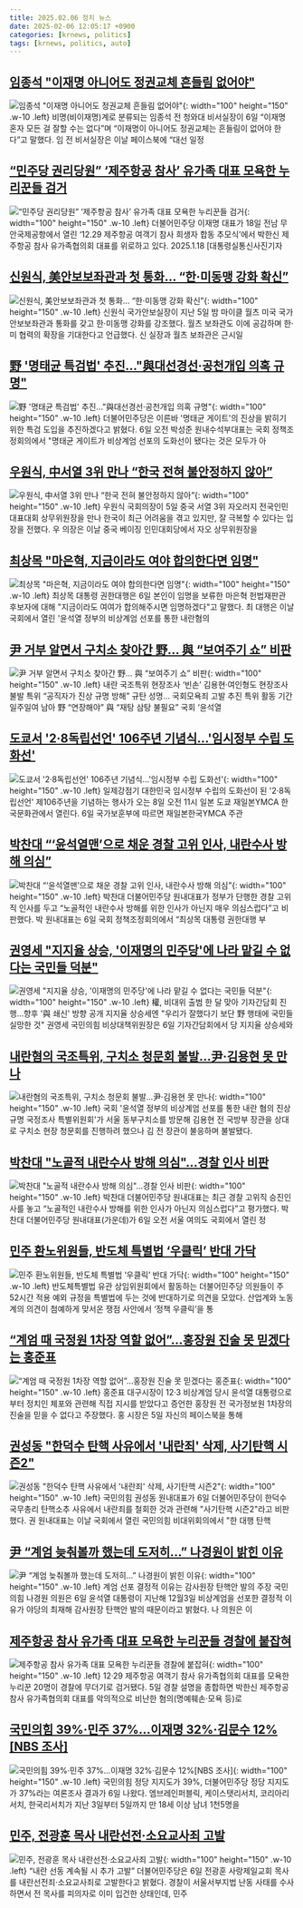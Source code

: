 ```yaml
---
title: 2025.02.06 정치 뉴스
date: 2025-02-06 12:05:17 +0900
categories: [krnews, politics]
tags: [krnews, politics, auto]
---
```

## [임종석 "이재명 아니어도 정권교체 흔들림 없어야"](https://n.news.naver.com/mnews/article/011/0004447324)

![임종석 "이재명 아니어도 정권교체 흔들림 없어야"](https://mimgnews.pstatic.net/image/origin/011/2025/02/06/4447324.jpg?type=nf220_150){: width="100" height="150" .w-10 .left}
비명(비이재명)계로 분류되는 임종석 전 청와대 비서실장이 6일 “이재명 혼자 모든 걸 잘할 수는 없다”며 “이재명이 아니어도 정권교체는 흔들림이 없어야 한다”고 말했다. 임 전 비서실장은 이날 페이스북에 “대선 일정

## [“민주당 권리당원” ‘제주항공 참사’ 유가족 대표 모욕한 누리꾼들 검거](https://n.news.naver.com/mnews/article/016/0002424426)

![“민주당 권리당원” ‘제주항공 참사’ 유가족 대표 모욕한 누리꾼들 검거](https://mimgnews.pstatic.net/image/origin/016/2025/02/05/2424426.jpg?type=nf220_150){: width="100" height="150" .w-10 .left}
더불어민주당 이재명 대표가 18일 전남 무안국제공항에서 열린 ‘12.29 제주항공 여객기 참사 희생자 합동 추모식’에서 박한신 제주항공 참사 유가족협의회 대표를 위로하고 있다. 2025.1.18 [대통령실통신사진기자

## [신원식, 美안보보좌관과 첫 통화… “한·미동맹 강화 확신”](https://n.news.naver.com/mnews/article/005/0001755610)

![신원식, 美안보보좌관과 첫 통화… “한·미동맹 강화 확신”](https://mimgnews.pstatic.net/image/origin/005/2025/02/06/1755610.jpg?type=nf220_150){: width="100" height="150" .w-10 .left}
신원식 국가안보실장이 지난 5일 밤 마이클 월츠 미국 국가안보보좌관과 통화를 갖고 한·미동맹 강화를 강조했다. 월츠 보좌관도 이에 공감하며 한·미 협력의 확장을 기대한다고 언급했다. 신 실장과 월츠 보좌관은 근시일

## [野 '명태균 특검법' 추진…"與대선경선·공천개입 의혹 규명"](https://n.news.naver.com/mnews/article/088/0000929542)

![野 '명태균 특검법' 추진…"與대선경선·공천개입 의혹 규명"](https://mimgnews.pstatic.net/image/origin/088/2025/02/06/929542.jpg?type=nf220_150){: width="100" height="150" .w-10 .left}
더불어민주당은 이른바 '명태균 게이트'의 진상을 밝히기 위한 특검 도입을 추진하겠다고 밝혔다. 6일 오전 박성준 원내수석부대표는 국회 정책조정회의에서 "명태균 게이트가 비상계엄 선포의 도화선이 됐다는 것은 모두가 아

## [우원식, 中서열 3위 만나 “한국 전혀 불안정하지 않아”](https://n.news.naver.com/mnews/article/005/0001755581)

![우원식, 中서열 3위 만나 “한국 전혀 불안정하지 않아”](https://mimgnews.pstatic.net/image/origin/005/2025/02/05/1755581.jpg?type=nf220_150){: width="100" height="150" .w-10 .left}
우원식 국회의장이 5일 중국 서열 3위 자오러지 전국인민대표대회 상무위원장을 만나 한국이 최근 어려움을 겪고 있지만, 잘 극복할 수 있다는 입장을 전했다. 우 의장은 이날 중국 베이징 인민대회당에서 자오 상무위원장을

## [최상목 "마은혁, 지금이라도 여야 합의한다면 임명"](https://n.news.naver.com/mnews/article/029/0002933630)

![최상목 "마은혁, 지금이라도 여야 합의한다면 임명"](https://mimgnews.pstatic.net/image/origin/029/2025/02/06/2933630.jpg?type=nf220_150){: width="100" height="150" .w-10 .left}
최상목 대통령 권한대행은 6일 본인이 임명을 보류한 마은혁 헌법재판관 후보자에 대해 "지금이라도 여여가 합의해주시면 임명하겠다"고 말했다. 최 대행은 이날 국회에서 열린 '윤석열 정부의 비상계엄 선포를 통한 내란혐의

## [尹 거부 알면서 구치소 찾아간 野… 與 “보여주기 쇼” 비판](https://n.news.naver.com/mnews/article/022/0004008282)

![尹 거부 알면서 구치소 찾아간 野… 與 “보여주기 쇼” 비판](https://mimgnews.pstatic.net/image/origin/022/2025/02/05/4008282.jpg?type=nf220_150){: width="100" height="150" .w-10 .left}
내란 국조특위 현장조사 ‘빈손’ 김용현·여인형도 현장조사 불발 특위 “공직자가 진상 규명 방해” 규탄 성명… 국회모욕죄 고발 추진 특위 활동 기간 일주일여 남아 野 “연장해야” 與 “재탕 삼탕 불필요” 국회 ‘윤석열

## [도쿄서 '2·8독립선언' 106주년 기념식…'임시정부 수립 도화선'](https://n.news.naver.com/mnews/article/421/0008058009)

![도쿄서 '2·8독립선언' 106주년 기념식…'임시정부 수립 도화선'](https://mimgnews.pstatic.net/image/origin/421/2025/02/06/8058009.jpg?type=nf220_150){: width="100" height="150" .w-10 .left}
일제강점기 대한민국 임시정부 수립의 도화선이 된 '2·8독립선언' 제106주년을 기념하는 행사가 오는 8일 오전 11시 일본 도쿄 재일본YMCA 한국문화관에서 열린다. 6일 국가보훈부에 따르면 재일본한국YMCA 주관

## [박찬대 “‘윤석열맨’으로 채운 경찰 고위 인사, 내란수사 방해 의심”](https://n.news.naver.com/mnews/article/011/0004447357)

![박찬대 “‘윤석열맨’으로 채운 경찰 고위 인사, 내란수사 방해 의심”](https://mimgnews.pstatic.net/image/origin/011/2025/02/06/4447357.jpg?type=nf220_150){: width="100" height="150" .w-10 .left}
박찬대 더불어민주당 원내대표가 정부가 단행한 경찰 고위직 인사를 두고 “노골적인 내란수사 방해를 위한 인사가 아닌지 매우 의심스럽다”고 비판했다. 박 원내대표는 6일 국회 정책조정회의에서 “최상목 대통령 권한대행 부

## [권영세 "지지율 상승, '이재명의 민주당'에 나라 맡길 수 없다는 국민들 덕분"](https://n.news.naver.com/mnews/article/586/0000096680)

![권영세 "지지율 상승, '이재명의 민주당'에 나라 맡길 수 없다는 국민들 덕분"](https://mimgnews.pstatic.net/image/origin/586/2025/02/06/96680.jpg?type=nf220_150){: width="100" height="150" .w-10 .left}
權, 비대위 출범 한 달 맞아 기자간담회 진행…향후 '與 쇄신' 방향 공개 지지율 상승세엔 "우리가 잘했다기 보단 野 행태에 국민들 실망한 것" 권영세 국민의힘 비상대책위원장은 6일 기자간담회에서 당 지지율 상승세와

## [내란혐의 국조특위, 구치소 청문회 불발…尹·김용현 못 만나](https://n.news.naver.com/mnews/article/119/0002920158)

![내란혐의 국조특위, 구치소 청문회 불발…尹·김용현 못 만나](https://mimgnews.pstatic.net/image/origin/119/2025/02/05/2920158.jpg?type=nf220_150){: width="100" height="150" .w-10 .left}
국회 '윤석열 정부의 비상계엄 선포를 통한 내란 혐의 진상규명 국정조사 특별위원회'가 서울 동부구치소를 방문해 김용현 전 국방부 장관을 상대로 구치소 현장 청문회를 진행하려 했으나 김 전 장관이 불응하며 불발됐다.

## [박찬대 "노골적 내란수사 방해 의심"…경찰 인사 비판](https://n.news.naver.com/mnews/article/018/0005937517)

![박찬대 "노골적 내란수사 방해 의심"…경찰 인사 비판](https://mimgnews.pstatic.net/image/origin/018/2025/02/06/5937517.jpg?type=nf220_150){: width="100" height="150" .w-10 .left}
박찬대 더불어민주당 원내대표는 최근 경찰 고위직 승진인사를 놓고 “노골적인 내란수사 방해를 위한 인사가 아닌지 의심스럽다”고 평가했다. 박찬대 더불어민주당 원내대표(가운데)가 6일 오전 서울 여의도 국회에서 열린 정

## [민주 환노위원들, 반도체 특별법 ‘우클릭’ 반대 가닥](https://n.news.naver.com/mnews/article/028/0002729663)

![민주 환노위원들, 반도체 특별법 ‘우클릭’ 반대 가닥](https://mimgnews.pstatic.net/image/origin/028/2025/02/05/2729663.jpg?type=nf220_150){: width="100" height="150" .w-10 .left}
반도체특별법 유관 상임위원회에서 활동하는 더불어민주당 의원들이 주 52시간 적용 예외 규정을 특별법에 두는 것에 반대하기로 의견을 모았다. 산업계와 노동계의 의견이 첨예하게 맞서온 쟁점 사안에서 ‘정책 우클릭’을 통

## [“계엄 때 국정원 1차장 역할 없어”…홍장원 진술 못 믿겠다는 홍준표](https://n.news.naver.com/mnews/article/009/0005439055)

![“계엄 때 국정원 1차장 역할 없어”…홍장원 진술 못 믿겠다는 홍준표](https://mimgnews.pstatic.net/image/origin/009/2025/02/05/5439055.jpg?type=nf220_150){: width="100" height="150" .w-10 .left}
홍준표 대구시장이 12·3 비상계엄 당시 윤석열 대통령으로부터 정치인 체포와 관련해 직접 지시를 받았다고 증언한 홍장원 전 국가정보원 1차장의 진술을 믿을 수 없다고 주장했다. 홍 시장은 5일 자신의 페이스북을 통해

## [권성동 "한덕수 탄핵 사유에서 '내란죄' 삭제, 사기탄핵 시즌2"](https://n.news.naver.com/mnews/article/448/0000506633)

![권성동 "한덕수 탄핵 사유에서 '내란죄' 삭제, 사기탄핵 시즌2"](https://mimgnews.pstatic.net/image/origin/448/2025/02/06/506633.jpg?type=nf220_150){: width="100" height="150" .w-10 .left}
국민의힘 권성동 원내대표가 6일 더불어민주당이 한덕수 국무총리 탄핵소추 사유에서 내란죄를 철회한 것과 관련해 "사기탄핵 시즌2"라고 비판했다. 권 원내대표는 이날 국회에서 열린 국민의힘 비대위회의에서 "한 대행 탄핵

## [尹 “계엄 늦춰볼까 했는데 도저히…” 나경원이 밝힌 이유](https://n.news.naver.com/mnews/article/022/0004008455)

![尹 “계엄 늦춰볼까 했는데 도저히…” 나경원이 밝힌 이유](https://mimgnews.pstatic.net/image/origin/022/2025/02/06/4008455.jpg?type=nf220_150){: width="100" height="150" .w-10 .left}
계엄 선포 결정적 이유는 감사원장 탄핵안 발의 주장 국민의힘 나경원 의원은 6일 윤석열 대통령이 지난해 12월3일 비상계엄을 선포한 결정적 이유가 야당의 최재해 감사원장 탄핵안 발의 때문이라고 밝혔다. 나 의원은 이

## [제주항공 참사 유가족 대표 모욕한 누리꾼들 경찰에 붙잡혀](https://n.news.naver.com/mnews/article/028/0002729634)

![제주항공 참사 유가족 대표 모욕한 누리꾼들 경찰에 붙잡혀](https://mimgnews.pstatic.net/image/origin/028/2025/02/05/2729634.jpg?type=nf220_150){: width="100" height="150" .w-10 .left}
12·29 제주항공 여객기 참사 유가족협의회 대표를 모욕한 누리꾼 20명이 경찰에 무더기로 검거됐다. 5일 경찰 설명을 종합하면 박한신 제주항공 참사 유가족협의회 대표를 악의적으로 비난한 혐의(명예훼손·모욕 등)로

## [국민의힘 39%·민주 37%…이재명 32%·김문수 12%[NBS 조사]](https://n.news.naver.com/mnews/article/001/0015195181)

![국민의힘 39%·민주 37%…이재명 32%·김문수 12%[NBS 조사]](https://mimgnews.pstatic.net/image/origin/001/2025/02/06/15195181.jpg?type=nf220_150){: width="100" height="150" .w-10 .left}
국민의힘 정당 지지도가 39%, 더불어민주당 정당 지지도가 37%라는 여론조사 결과가 6일 나왔다. 엠브레인퍼블릭, 케이스탯리서치, 코리아리서치, 한국리서치가 지난 3일부터 5일까지 만 18세 이상 남녀 1천5명을

## [민주, 전광훈 목사 내란선전·소요교사죄 고발](https://n.news.naver.com/mnews/article/366/0001051677)

![민주, 전광훈 목사 내란선전·소요교사죄 고발](https://mimgnews.pstatic.net/image/origin/366/2025/02/06/1051677.jpg?type=nf220_150){: width="100" height="150" .w-10 .left}
“내란 선동 계속될 시 추가 고발” 더불어민주당은 6일 전광훈 사랑제일교회 목사를 내란선전죄·소요교사죄로 고발한다고 밝혔다. 경찰이 서울서부지법 난동 사태를 수사하면서 전 목사를 피의자로 이미 입건한 상태인데, 민주

